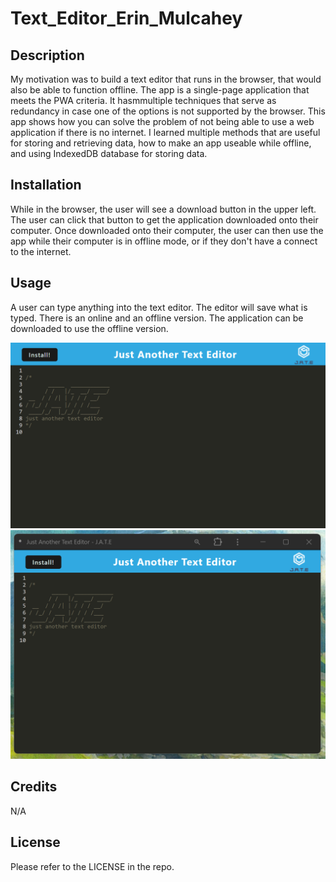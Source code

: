 # Text_Editor_Erin_Mulcahey

## Description

My motivation was to build a text editor that runs in the browser, that would also be able to function offline. The app is a single-page application that meets the PWA criteria. It hasmmultiple techniques that serve as redundancy in case one of the options is not supported by the browser. This app shows how you can solve the problem of not being able to use a web application if there is no internet. I learned multiple methods that are useful for storing and retrieving data, how to make an app useable while offline, and using IndexedDB database for storing data.

## Installation

While in the browser, the user will see a download button in the upper left. The user can click that button to get the application downloaded onto their computer. Once downloaded onto their computer, the user can then use the app while their computer is in offline mode, or if they don't have a connect to the internet. 

## Usage

A user can type anything into the text editor. The editor will save what is typed. There is an online and an offline version. The application can be downloaded to use the offline version.

![Picture of live internet application](assets/webversionscreenshot.png)
![Picture of offline application](assets/downloadedappscreenshot.png)

## Credits

N/A

## License

Please refer to the LICENSE in the repo.
